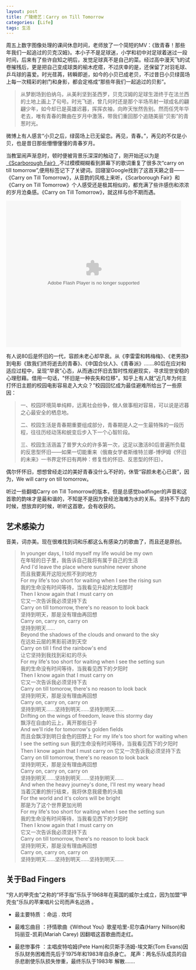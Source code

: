 ```yaml
---
layout: post
title: 广陵绝艺：Carry on Till Tomorrow
categories: [Life]
tags: 生活
---
```


周五上数字图像处理的课间休息时间，老师放了一个简短的MV：《致青春！那些年我们一起追过的贝克汉姆》。本小子不是足球迷，小学和初中对足球着迷过一段时间，后来有了些许自知之明后，发觉足球真不是自己的菜。经过高中漫天飞的试卷摧残后，更是把自己变成球类的榆木疙瘩，不过庆幸的是，还保留了对羽毛球、乒乓球的喜爱。时光荏苒，转瞬即逝，如今的小贝已成老贝，不过昔日小贝绿茵场上每一次精彩的射门和身影，都会定格成“那些年我们一起追过的贝影”。

>从梦剧场到伯纳乌，从美利坚到圣西罗，贝克汉姆的足球生涯终于在法兰西的土地上画上了句号。时光飞逝，曾几何时还是那个半场吊射一球成名的翩翩少年，如今却已是英雄迟暮，挥挥衣袖，向昨天怅然告别。然而任凭年华老去，唯有青春的舞曲在岁月中激荡，带我们重回那个追随美丽“贝影”的青葱时光。

微博上有人感言“小贝之后，绿茵场上已无留恋。再见，青春。”，再见的不仅是小贝，也是昔日那些懵懵懂懂的青春岁月。

当教室闹声渐息时，顿时便被背景乐深深的触动了，刚开始还以为是[《Scarborough Fair》](http://v.youku.com/v_show/id_XMTAwMTk5NDg0.html),不过模模糊糊看到屏幕下的歌词重复了很多次“carry on till tomorrow”,便用标签记下了关键词。回寝室Google找到了这首天籁之音——《Carry on Till Tomorrow》，从音韵的风格上来听，《Scarborough Fair》和《Carry on Till Tomorrow》个人感受还是极其相似的，都充满了些许感伤和浓浓的岁月沧桑感。《Carry on Till Tomorrow》，就这样与你不期而遇。

<object width="760" height="600">
<param name="movie" value="http://player.youku.com/player.php/sid/XMzkzODI1NDQ=/v.swf"></param>
<param name="allowFullScreen" value="true" />
<param name="allowScriptAccess" value="always"/>
<param name="wmode" value="transparent"></param>
<param name="bgColor" value="#ffffff"></param>
<embed src="http://player.youku.com/player.php/sid/XMzkzODI1NDQ=/v.swf" allowFullScreen="true" quality="high" width="480" height="400" align="middle" allowScriptAccess="always" type="application/x-shockwave-flash"></embed>
</object>

有人说80后是怀旧的一代，容颜未老心却早衰。从《李雷雷和韩梅梅》、《老男孩》到电影《致我们终将逝去的青春》、《中国合伙人》、《青春派》.......80后在应对和适应过程中，呈现“早衰”心态，从而通过怀旧去暂时性规避现实，寻求现世安稳的心理慰藉。借用一句话，"怀旧是一种丧失和位移"。知乎上有人就“近几年为何主打怀旧主题的校园电影容易走入大众？”校园回忆成为最佳避难所给出了一些原因：

> 一、校园环境简单纯粹，远离社会纷争，做人做事相对容易，可以说是迟暮之心最安全的栖息地。
>
> 二、校园生活是青春期重要组成部分，青春期是人之一生最特殊的一段历程，往往历经动荡和蜕变后步入下一个心智阶段。
>
> 三、校园生活涵盖了普罗大众的许多第一次，这足以激活80后普遍所负载的反思型怀旧——如果一切能重来（俄裔女学者斯维特兰娜-博伊姆《怀旧的未来》一书界定怀旧有两种：修复性的怀旧、反思型的怀旧）。

偶尔怀怀旧，想想曾经走过的美好青春没什么不好的，休管“容颜未老心已衰”，因为，We will carry on till tomorrow。

听过一些翻唱Carry on Till Tomorrow的版本，但是总感觉badfinger的声音和这首歌的韵味才是最和谐的，不知是不是因为曾经沧海难为水的关系。坚持不下去的时候，想放弃的时候，听听这首歌，会有收获的。

## 艺术感染力

音美，词亦美。现在很难找到词和乐都这么有感染力的歌曲了，而且还是原创。

> In younger days, I told myself my life would be my own  
> 在年轻的日子里，我告诉自己我将有属于自己的生活  
>And I'd leave the place where sunshine never shone  
>而且我要离开这阳光照不到的地方  
>For my life's too short for waiting when I see the rising sun  
>我的生命没有时间等待，当我看见升起的太阳那时  
>Then I know again that I must carry on  
>它又一次告诉我必须坚持下去  
>Carry on till tomorrow, there's no reason to look back  
>坚持到明天，那是没有理由再回想  
>Carry on, carry on, carry on  
>坚持到明天……  
>Beyond the shadows of the clouds and onward to the sky  
>在远处云层的黑影前进到天空  
Carry on till I find the rainbow's end  
>让它坚持到我找到彩虹的尽头  
>For my life's too short for waiting when I see the setting sun  
>我的生命没有时间等待，当我看见西下的夕阳时  
>Then I know again that I must carry on  
>它又一次告诉我必须坚持下去  
>Carry on till tomorow, there's no reason to look back  
>坚持到明天，那是没有理由再回想  
>Carry on, carry on, carry on  
>坚持到明天……坚持到明天……坚持到明天……  
>Drifting on the wings of freedom, leave this stormy day  
>飘浮在自由的云上，离开那些日子   
>And we'll ride for tomorrow's golden fields  
>而且会飘浮到明日金色的田野上
>For my life's too short for waiting when I see the setting sun
>我的生命没有时间等待，当我看见西下的夕阳时  
>Then I know again that I must carry on
>它又一次告诉我必须坚持下去  
>Carry on till tomorrow, there's no reason to look back  
>坚持到明天，那是没有理由再回想  
>Carry on, carry on, carry on  
>坚持到明天……坚持到明天……坚持到明天……  
>And when the heavy journey's done, I'll rest my weary head  
>当着沉重的旅行结束，我将休息我疲惫的头脑  
>For the world and it's colors will be bright  
>那是为了这个世界更加光明  
>For my life's too short for waiting when I see the setting sun  
>我的生命没有时间等待，当我看见西下的夕阳时  
>Then I know again that I must carry on   
>它又一次告诉我必须坚持下去  
>Carry on till tomorrow, there's no reason to look back  
>坚持到明天，那是没有理由再回想  
>Carry on, carry on, carry on  
>坚持到明天……坚持到明天……坚持到明天……  

## 关于Bad Fingers

“穷人的甲壳虫”之称的“坏手指”乐队于1968年在英国的威尔士成立，因为加盟“甲壳虫”乐队的苹果唱片公司而声名远扬 。

- 最主要特质 ：命运 . 坎坷

- 最难忘曲目 ：抒情歌曲《Without You》歌星哈里-尼尔森(Harry Nillson)和玛丽亚-凯莉(Mariah Carey) 因翻唱这首歌曲而走红。

- 最悲惨事件 ：主唱皮特哈姆(Pete Ham)和贝斯手汤姆-埃文斯(Tom Evans)因乐队财务困难而先后于1975年和1983年自杀身亡。
 尾声：两名乐队成员的自杀悲剧使乐队损失惨重，最终乐队于1983年 解散.......
